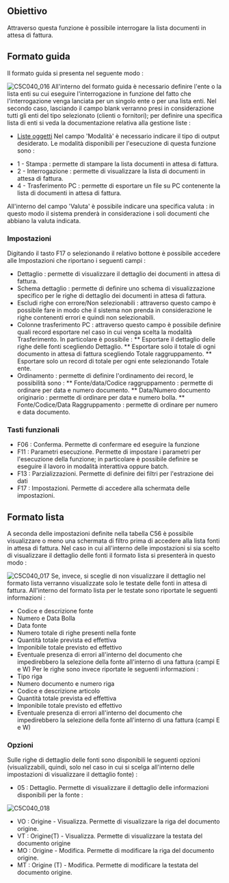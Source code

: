 ## Obiettivo
Attraverso questa funzione è possibile interrogare la lista documenti in attesa di fattura.

## Formato guida
Il formato guida si presenta nel seguente modo : 

![C5C040_016](http://localhost:3000/immagini/MBDOC_OGG-P_C5NOYL0/C5C040_016.png)
All'interno del formato guida è necessario definire l'ente o la lista enti su cui eseguire l'interrogazione in funzione del fatto che l'interrogazione venga lanciata per un singolo ente o per una lista enti. Nel secondo caso, lasciando il campo blank verranno presi in considerazione tutti gli enti del tipo selezionato (clienti o fornitori); per definire una specifica lista di enti si veda la documentazione relativa alla gestione liste : 
- [Liste oggetti](Sorgenti/MB/DOC_OPE/B£_LIS)
Nel campo 'Modalità' è necessario indicare il tipo di output desiderato.
Le modalità disponibili per l'esecuzione di questa funzione sono : 
 * 1 - Stampa :  permette di stampare la lista documenti in attesa di fattura.
 * 2 - Interrogazione :  permette di visualizzare la lista di documenti in attesa di fattura.
 * 4 - Trasferimento PC :  permette di esportare un file su PC contenente la lista di documenti in attesa di fattura.

All'interno del campo 'Valuta' è possibile indicare una specifica valuta :  in questo modo il sistema prenderà in considerazione i soli documenti che abbiano la valuta indicata.

### Impostazioni
Digitando il tasto F17 o selezionando il relativo bottone è possibile accedere alle Impostazioni che riportano i seguenti campi : 
 * Dettaglio :  permette di visualizzare il dettaglio dei documenti in attesa di fattura.
 * Schema dettaglio :  permette di definire uno schema di visualizzazione specifico per le righe di dettaglio dei documenti in attesa di fattura.
 * Escludi righe con errore/Non selezionabili :  attraverso questo campo è possibile fare in modo che il sistema non prenda in considerazione le righe contenenti errori e quindi non selezionabili.
 * Colonne trasferimento PC :  attraverso questo campo è possibile definire quali record esportare nel caso in cui venga scelta la modalità Trasferimento. In particolare è possibile : 
 ** Esportare il dettaglio delle righe delle fonti scegliendo Dettaglio.
 ** Esportare solo il totale di ogni documento in attesa di fattura scegliendo Totale raggruppamento.
 ** Esportare solo un record di totale per ogni ente selezionando Totale ente.
 * Ordinamento :  permette di definire l'ordinamento dei record, le possibilità sono : 
 ** Fonte/data/Codice raggruppamento :  permette di ordinare per data e numero documento.
 ** Data/Numero documento originario :  permette di ordinare per data e numero bolla.
 ** Fonte/Codice/Data Raggruppamento :  permette di ordinare per numero e data documento.

### Tasti funzionali
 * F06 :  Conferma. Permette di confermare ed eseguire la funzione
 * F11 :  Parametri esecuzione. Permette di impostare i parametri per l'esecuzione della funzione; in particolare è possibile definire se eseguire il lavoro in modalità interattiva oppure batch.
 * F13 :  Parzializzazioni. Permette di definire dei filtri per l'estrazione dei dati
 * F17 :  Impostazioni. Permette di accedere alla schermata delle impostazioni.

## Formato lista
A seconda delle impostazioni definite nella tabella C56 è possibile visualizzare o meno una schermata di filtro prima di accedere alla lista fonti in attesa di fattura.
Nel caso in cui all'interno delle impostazioni si sia scelto di visualizzare il dettaglio delle fonti il formato lista si presenterà in questo modo : 

![C5C040_017](http://localhost:3000/immagini/MBDOC_OGG-P_C5NOYL0/C5C040_017.png)
Se, invece, si sceglie di non visualizzare il dettaglio nel formato lista verranno visualizzate solo le testate delle fonti in attesa di fattura.
All'interno del formato lista per le testate sono riportate le seguenti informazioni : 
 * Codice e descrizione fonte
 * Numero e Data Bolla
 * Data fonte
 * Numero totale di righe presenti nella fonte
 * Quantità totale prevista ed effettiva
 * Imponibile totale previsto ed effettivo
 * Eventuale presenza di errori all'interno del documento che impedirebbero la selezione della fonte all'interno di una fattura (campi E e W)
Per le righe sono invece riportate le seguenti informazioni : 
 * Tipo riga
 * Numero documento e numero riga
 * Codice e descrizione articolo
 * Quantità totale prevista ed effettiva
 * Imponibile totale previsto ed effettivo
 * Eventuale presenza di errori all'interno del documento che impedirebbero la selezione della fonte all'interno di una fattura (campi E e W)

### Opzioni
Sulle righe di dettaglio delle fonti sono disponibili le seguenti opzioni (visualizzabili, quindi, solo nel caso in cui si scelga all'interno delle impostazioni di visualizzare il dettaglio fonte) : 

- 05 :  Dettaglio. Permette di visualizzare il dettaglio delle informazioni disponibili per la fonte : 

![C5C040_018](http://localhost:3000/immagini/MBDOC_OGG-P_C5NOYL0/C5C040_018.png)
- VO :  Origine - Visualizza. Permette di visualizzare la riga del documento origine.
- VT :  Origine(T) - Visualizza. Permette di visualizzare la testata del documento origine
- MO :  Origine - Modifica. Permette di modificare la riga del documento origine.
- MT :  Origine (T) - Modifica. Permette di modificare la testata del documento origine.
